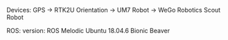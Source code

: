 Devices:
  GPS -> RTK2U
  Orientation -> UM7
  Robot -> WeGo Robotics Scout Robot

ROS:
  version: ROS Melodic
  Ubuntu 18.04.6 Bionic Beaver
